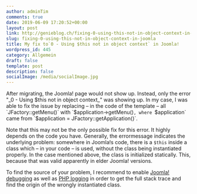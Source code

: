 ```yaml
---
author: adminTim
comments: true
date: 2019-06-09 17:20:52+00:00
layout: post
link: http://genieblog.ch/fixing-0-using-this-not-in-object-context-in-joomla/
slug: fixing-0-using-this-not-in-object-context-in-joomla
title: My fix to`0 - Using $this not in object context` in Joomla!
wordpress_id: 445
category: Allgemein
draft: false
template: post
description: false
socialImage: /media/socialImage.jpg
---
```





After migrating, the Joomla! page would not show up. Instead, only the error "_0 - Using $this not in object context_" was showing up. In my case, I was able to fix the issue by replacing – in the code of the template – all `JFactory::getMenu()` with `$application->getMenu()`, where `$application` came from `$application = JFactory::getApplication()`.







Note that this may not be the only possible fix for this error. It highly depends on the code you have. Generally, the errormessage indicates the underlying problem: somewhere in Joomla!s code, there is a `$this` inside a class which – in your code – is used, without the class being instantiated properly. In the case mentioned above, the class is initialized statically. This, because that was valid apparently in elder Joomla! versions. 







To find the source of your problem, I recommend to enable [Joomla! debugging](https://docs.joomla.org/How_to_debug_your_code#Joomla_Logging) as well as [PHP logging](https://stackoverflow.com/questions/845021/how-can-i-get-useful-error-messages-in-php) in order to get the full stack trace and find the origin of the wrongly instantiated class. 




